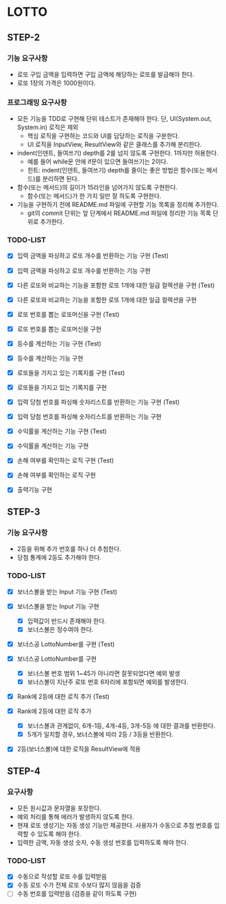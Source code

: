 # LOTTO

## STEP-2

### 기능 요구사항
- 로또 구입 금액을 입력하면 구입 금액에 해당하는 로또를 발급해야 한다.
- 로또 1장의 가격은 1000원이다.

### 프로그래밍 요구사항
- 모든 기능을 TDD로 구현해 단위 테스트가 존재해야 한다. 단, UI(System.out, System.in) 로직은 제외
  - 핵심 로직을 구현하는 코드와 UI를 담당하는 로직을 구분한다.
  - UI 로직을 InputView, ResultView와 같은 클래스를 추가해 분리한다.
- indent(인덴트, 들여쓰기) depth를 2를 넘지 않도록 구현한다. 1까지만 허용한다.
  - 예를 들어 while문 안에 if문이 있으면 들여쓰기는 2이다.
  - 힌트: indent(인덴트, 들여쓰기) depth를 줄이는 좋은 방법은 함수(또는 메서드)를 분리하면 된다.
- 함수(또는 메서드)의 길이가 15라인을 넘어가지 않도록 구현한다.
  - 함수(또는 메서드)가 한 가지 일만 잘 하도록 구현한다.
- 기능을 구현하기 전에 README.md 파일에 구현할 기능 목록을 정리해 추가한다.
  - git의 commit 단위는 앞 단계에서 README.md 파일에 정리한 기능 목록 단위로 추가한다.

### TODO-LIST
- [x] 입력 금액을 파싱하고 로또 개수를 반환하는 기능 구현 (Test)
- [x] 입력 금액을 파싱하고 로또 개수를 반환하는 기능 구현
- [x] 다른 로또와 비교하는 기능을 포함한 로또 1개에 대한 일급 컬렉션을 구현 (Test)
- [x] 다른 로또와 비교하는 기능을 포함한 로또 1개에 대한 일급 컬렉션을 구현
- [x] 로또 번호를 뽑는 로또머신을 구현 (Test)
- [x] 로또 번호를 뽑는 로또머신을 구현
- [x] 등수를 계산하는 기능 구현 (Test)
- [x] 등수를 계산하는 기능 구현
- [x] 로또들을 가지고 있는 기록지를 구현 (Test)
- [x] 로또들을 가지고 있는 기록지를 구현
- [x] 입력 당첨 번호를 파싱해 숫자리스트를 반환하는 기능 구현 (Test)
- [x] 입력 당첨 번호를 파싱해 숫자리스트를 반환하는 기능 구현
- [x] 수익률을 계산하는 기능 구현 (Test)
- [x] 수익률을 계산하는 기능 구현
- [x] 손해 여부를 확인하는 로직 구현 (Test)
- [x] 손해 여부를 확인하는 로직 구현
- [x] 출력기능 구현



## STEP-3

### 기능 요구사항
- 2등을 위해 추가 번호를 하나 더 추첨한다.
- 당첨 통계에 2등도 추가해야 한다.

### TODO-LIST
- [x] 보너스볼을 받는 Input 기능 구현 (Test) 
- [x] 보너스볼을 받는 Input 기능 구현
  - [x] 입력값이 반드시 존재해야 한다. 
  - [x] 보너스볼은 정수여야 한다.
- [x] 보너스공 LottoNumber를 구현 (Test)
- [x] 보너스공 LottoNumber를 구현
  - [x] 보너스볼 번호 범위 1~45가 아니라면 잘못되었다면 예외 발생
  - [x] 보너스볼이 지난주 로또 번호 6자리에 포함되면 예외를 발생한다.
- [x] Rank에 2등에 대한 로직 추가 (Test)
- [x] Rank에 2등에 대한 로직 추가
  - [x] 보너스볼과 관계없이, 6개-1등, 4개-4등, 3개-5등 에 대한 결과를 반환한다.
  - [x] 5개가 일치할 경우, 보너스볼에 따라 2등 / 3등을 반환한다.
- [x] 2등(보너스볼)에 대한 로직을 ResultView에 적용




## STEP-4

### 요구사항
- 모든 원시값과 문자열을 포장한다.
- 예외 처리를 통해 에러가 발생하지 않도록 한다.
- 현재 로또 생성기는 자동 생성 기능만 제공한다. 사용자가 수동으로 추첨 번호를 입력할 수 있도록 해야 한다.
- 입력한 금액, 자동 생성 숫자, 수동 생성 번호를 입력하도록 해야 한다.

### TODO-LIST
- [x] 수동으로 작성할 로또 수를 입력받음
- [x] 수동 로또 수가 전체 로또 수보다 많지 않음을 검증
- [ ] 수동 번호를 입력받음 (검증을 같이 하도록 구현)
